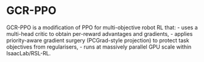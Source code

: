 # GCR-PPO
GCR-PPO is a modification of PPO for multi-objective robot RL that: - uses a multi-head critic to obtain per-reward advantages and gradients, - applies priority-aware gradient surgery (PCGrad-style projection) to protect task objectives from regularisers, - runs at massively parallel GPU scale within IsaacLab/RSL-RL.
